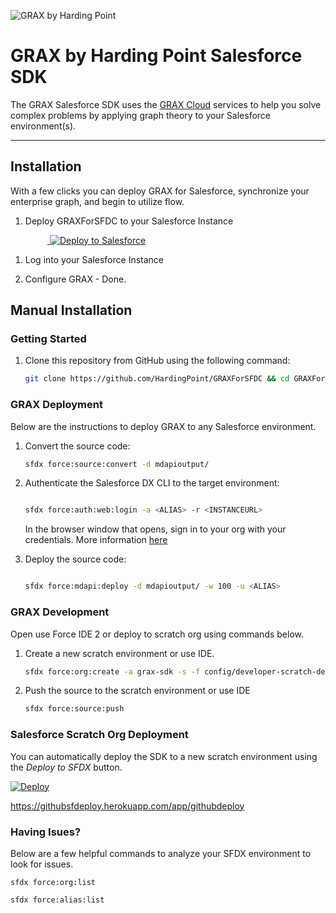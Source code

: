 ![GRAX by Harding Point](https://static.wixstatic.com/media/fa96ca_4cb02045be8445468545da7de475da38~mv2.png/v1/fill/w_334,h_128,al_c,usm_0.66_1.00_0.01/fa96ca_4cb02045be8445468545da7de475da38~mv2.png)

# GRAX by Harding Point Salesforce SDK

The GRAX Salesforce SDK uses the [GRAX Cloud](https://www.grax.io/) services to help you solve complex problems by applying graph theory to your Salesforce environment(s).

---------------------------------------------------------------------------------------------------------
## Installation

With a few clicks you can deploy GRAX for Salesforce, synchronize your enterprise graph, and begin to utilize flow.

1. Deploy GRAXForSFDC to your Salesforce Instance

&nbsp;&nbsp;&nbsp;&nbsp;&nbsp;&nbsp;&nbsp;&nbsp;&nbsp;&nbsp;&nbsp;&nbsp;&nbsp;&nbsp;&nbsp;<a href="https://githubsfdeploy.herokuapp.com?owner=HardingPoint&repo=GRAXForSFDC">
  <img alt="Deploy to Salesforce"
       src="https://deploy-to-sfdx.com/dist/assets/images/DeployToSFDX.svg">
</a>

1. Log into your Salesforce Instance

1. Configure GRAX - Done.


## Manual Installation

### Getting Started

1. Clone this repository from GitHub using the following command:

    ```bash
    git clone https://github.com/HardingPoint/GRAXForSFDC && cd GRAXForSFDC
    ```

### GRAX Deployment

Below are the instructions to deploy GRAX to any Salesforce environment.

1. Convert the source code:

    ```bash
    sfdx force:source:convert -d mdapioutput/
    ```

1. Authenticate the Salesforce DX CLI to the target environment:

    ```bash
    
    sfdx force:auth:web:login -a <ALIAS> -r <INSTANCEURL>
   
    ```
    In the browser window that opens, sign in to your org with your credentials. More information [here](https://developer.salesforce.com/docs/atlas.en-us.sfdx_dev.meta/sfdx_dev/sfdx_dev_auth_web_flow.htm)

1. Deploy the source code:

    ```bash
    
    sfdx force:mdapi:deploy -d mdapioutput/ -w 100 -u <ALIAS>
    
    ```

### GRAX Development

Open use Force IDE 2 or deploy to scratch org using commands below.

1. Create a new scratch environment or use IDE.

    ```bash
    sfdx force:org:create -a grax-sdk -s -f config/developer-scratch-def.json
    ```

1. Push the source to the scratch environment or use IDE

    ```bash
    sfdx force:source:push
    ```    


### Salesforce Scratch Org Deployment

You can automatically deploy the SDK to a new scratch environment using the _Deploy to SFDX_ button.

[![Deploy](https://deploy-to-sfdx.com/dist/assets/images/DeployToSFDX.svg)](https://deploy-to-sfdx.com/)

https://githubsfdeploy.herokuapp.com/app/githubdeploy
    
### Having Isues? 
Below are a few helpful commands to analyze your SFDX environment to look for issues.


	sfdx force:org:list
	
	sfdx force:alias:list


